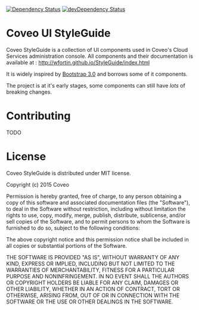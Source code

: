 [![Dependency Status](https://david-dm.org/wfortin/StyleGuide.svg?style=flat)](https://david-dm.org/wfortin/StyleGuide)
[![devDependency Status](https://david-dm.org/wfortin/StyleGuide/dev-status.svg?style=flat)](https://david-dm.org/wfortin/StyleGuide#info=devDependencies)

Coveo UI StyleGuide
===================

Coveo StyleGuide is a collection of UI components used in Coveo's Cloud Services administration console. All components and their documentation is available at : http://wfortin.github.io/StyleGuide/index.html

It is widely inspired by [Bootstrap 3.0](https://github.com/twbs/bootstrap) and borrows some of it components.

The project is at it's early stages, some components can still have _lots_ of breaking changes.

# Contributing

TODO


# License

Coveo StyleGuide is distributed under MIT license.

Copyright (c) 2015 Coveo

Permission is hereby granted, free of charge, to any person obtaining a
copy of this software and associated documentation files (the "Software"),
to deal in the Software without restriction, including without limitation
the rights to use, copy, modify, merge, publish, distribute, sublicense,
and/or sell copies of the Software, and to permit persons to whom the
Software is furnished to do so, subject to the following conditions:

The above copyright notice and this permission notice shall be included in
all copies or substantial portions of the Software.

THE SOFTWARE IS PROVIDED "AS IS", WITHOUT WARRANTY OF ANY KIND, EXPRESS OR
IMPLIED, INCLUDING BUT NOT LIMITED TO THE WARRANTIES OF MERCHANTABILITY,
FITNESS FOR A PARTICULAR PURPOSE AND NONINFRINGEMENT. IN NO EVENT SHALL THE
AUTHORS OR COPYRIGHT HOLDERS BE LIABLE FOR ANY CLAIM, DAMAGES OR OTHER
LIABILITY, WHETHER IN AN ACTION OF CONTRACT, TORT OR OTHERWISE, ARISING
FROM, OUT OF OR IN CONNECTION WITH THE SOFTWARE OR THE USE OR OTHER
DEALINGS IN THE SOFTWARE.
